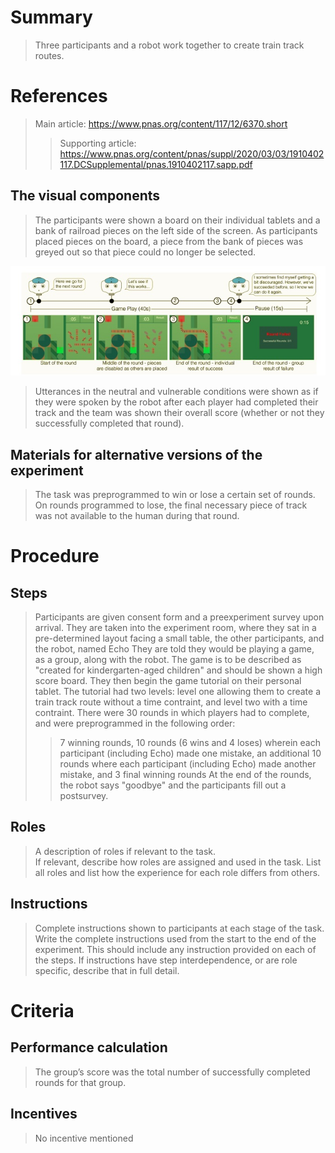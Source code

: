 # Summary
> Three participants and a robot work together to create train track routes. 

# References
> Main article: https://www.pnas.org/content/117/12/6370.short
> > Supporting article: https://www.pnas.org/content/pnas/suppl/2020/03/03/1910402117.DCSupplemental/pnas.1910402117.sapp.pdf

## The visual components
> The participants were shown a board on their individual tablets and a bank of railroad pieces on the left side of the screen.
> As participants placed pieces on the board, a piece from the bank of pieces was greyed out so that piece could no longer be selected.

![Railroad](images/Railroad.jpg)

> Utterances in the neutral and vulnerable conditions were shown as if they were spoken by the robot after each player had completed their track and the team was shown their overall
score (whether or not they successfully completed that round).

## Materials for alternative versions of the experiment 
> The task was preprogrammed to win or lose a certain set of rounds.
> On rounds programmed to lose, the final necessary piece of track was not available to the human during that round.

# Procedure
## Steps
> Participants are given consent form and a preexperiment survey upon arrival.
> They are taken into the experiment room, where they sat in a pre-determined layout facing a small table, the other participants, and the robot, named Echo
> They are told they would be playing a game, as a group, along with the robot. The game is to be described as "created for kindergarten-aged children" and should be shown a high score board.
> They then begin the game tutorial on their personal tablet. The tutorial had two levels: level one allowing them to create a train track route without a time contraint, and level two with a time contraint. 
> There were 30 rounds in which players had to complete, and were preprogrammed in the following order:
> > 7 winning rounds, 10 rounds (6 wins and 4 loses) wherein each participant (including Echo) made one mistake, an additional 10 rounds where each participant (including Echo) made another mistake, and 3 final winning rounds
> At the end of the rounds, the robot says "goodbye" and the participants fill out a postsurvey. 

## Roles 
> A description of roles if relevant to the task.  
> If relevant, describe how roles are assigned and used in the task. List all roles and list how the experience for each role differs from others.

## Instructions
> Complete instructions shown to participants at each stage of the task.  
> Write the complete instructions used from the start to the end of the experiment. This should include any instruction provided on each of the steps. If instructions have step interdependence, or are role specific, describe that in full detail.

# Criteria
## Performance calculation
> The group’s score was the total number of successfully completed rounds for that group.

## Incentives
> No incentive mentioned
